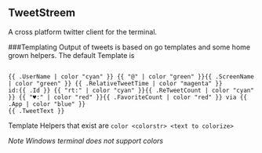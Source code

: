 TweetStreem
---

A cross platform twitter client for the terminal.

###Templating
Output of tweets is based on go templates and some home grown helpers.
The default Template is

```

{{ .UserName | color "cyan" }} {{ "@" | color "green" }}{{ .ScreenName | color "green" }} {{ .RelativeTweetTime | color "magenta" }}
id:{{ .Id }} {{ "rt:" | color "cyan" }}{{ .ReTweetCount | color "cyan" }} {{ "♥:" | color "red" }}{{ .FavoriteCount | color "red" }} via {{ .App | color "blue" }}
{{ .TweetText }}

  ```

Template Helpers that exist are
`color <colorstr> <text to colorize>`

*Note Windows terminal does not support colors*
